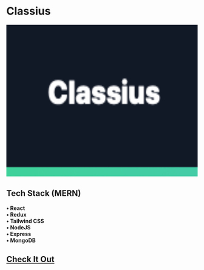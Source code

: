 # Classius

<p align="center">
  <img width="600" height="400" src="./src/assets/classiusLogo.png" title="Classius">
</p>

## Tech Stack (MERN)
**• React**<br/>
**• Redux**<br/>
**• Tailwind CSS**<br/>
**• NodeJS**<br/>
**• Express**<br/>
**• MongoDB**<br/>

## [Check It Out](https://classius.netlify.app)
